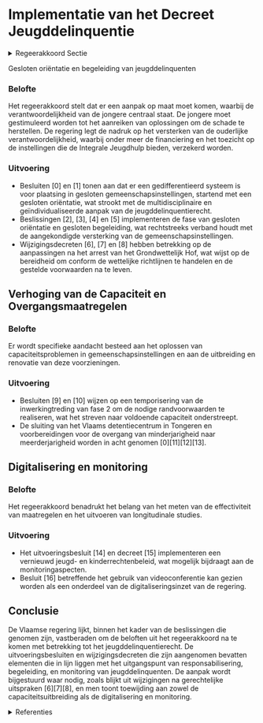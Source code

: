 # Implementatie van het Decreet Jeugddelinquentie

<details>
        <summary>Regeerakkoord Sectie </summary>
        <p>3.2.1 Implementatie van het Decreet Jeugddelinquentie De 6de staatshervorming maakte Vlaanderen bevoegd voor het bepalen van de aard van de maatregelen voor minderjarigen die delicten plegen, de spelregels inzake de vroegere federale gesloten jeugdinstellingen en de uithandengeving. Het decreet m.b.t. het jeugddelinquentierecht is de Vlaamse invulling van deze bevoegdheden. Centraal staat de verantwoordelijkheid van de jongere. We houden rekening met de ernst van de feiten en de maturiteit van de jongere en versterken de rol van de opvoedingsverantwoordelijken. De basisgedachte is dat de minderjarige pleger van een jeugddelict geresponsabiliseerd wordt en zelf oplossingen aanreikt voor het herstellen van de veroorzaakte schade. Het slachtoffer krijgt hierbij een prominente plaats. Tot slot leggen we de nadruk op het versterken van de ouderlijke verantwoordelijkheid. De minister bevoegd voor Welzijn staat in voor de financiering, erkenning en toezicht op de private en publieke organisaties die het aanbod in het kader van Integrale Jeugdhulp en het jeugddelinquentierecht organiseren. De Vlaamse minister bevoegd voor Justitie en Handhaving zal mee toezien op de realisatie van de benodigde capaciteit in het kader van het decreet Jeugddelinquentie recht, alsook de uitvoering van de andere maatregelen bewaken. De minister bevoegd voor Justitie en Hand having organiseert o.m. de elektronische monitoring zoals voorzien in het decreet op jeugddelinquentie en zal ook een interventie-databank creëren die toelaat om de effectivi-teit van opgelegde maat regelen te meten, longitudinale studies uit te voeren en de nodige beleidsconclusies hieraan vast te knopen. Om over de nodige data te be schikken is de medewerking van de federale overheid en lokale overheid onontbeerlijk. De minister bevoegd voor Justitie en Hand-having neemt bijkomende acties in het kader van minderjarige veelplegers. Hij dringt bij de opmaak van de nieuwe Kadernota Integrale Veiligheid aan op de systematische opvolging van deze doelgroep. Door innovatie, bijsturing van interventies en samenwerking tussen welzijn, politionele diensten en justitiële actoren dringen we de hoge recidivegraad terug en pakken we het gevoel van straffeloosheid aan. Wanneer er sprake is van delinquent gedrag, mede als gevolg van een verontrus-tende thuissituatie, voorzien we in een integrale ketenaanpak in overleg met de bevoegde instanties. We werken aan casus-overleg waarbij de deelnemers gegevens met elkaar kunnen delen ondanks hun beroepsgeheim, teneinde tot een gezamen-lijke en integrale aanpak te komen die reeds succesvol wordt toegepast in enkele steden. Op die manier kan een globaal beeld van de minderjarige worden gevormd door het samenleggen van de relevante informatie van onder meer welzijns- , onderwijs- , politionele en lokale partners. Dit maakt een afgestemde, geïntegreerde aanpak mogelijk waarbij zowel het voor-komen van nieuwe feiten als het welzijn van de minderjarige centraal staan. De in- en uitstroom van de gemeenschaps-instellingen brengen we helder in kaart zodat er snel kan ingespeeld worden op eventuele capaciteitsproblemen. We waken over de uitrol van de renovatie en uitbrei-ding en sturen bij waar nodig. Het Vlaams detentiecentrum in Tongeren sluit deze regeerperiode definitief de deuren. Bijzondere aandacht gaat uit naar de overgang van minderjarigheid naar meer-derjarigheid zodat een adequate opvolging van de jongvolwassene gewaarborgd blijft. </p>
        </details> 

Gesloten oriëntatie en begeleiding van jeugddelinquenten

### Belofte
Het regeerakkoord stelt dat er een aanpak op maat moet komen, waarbij de verantwoordelijkheid van de jongere centraal staat. De jongere moet gestimuleerd worden tot het aanreiken van oplossingen om de schade te herstellen. De regering legt de nadruk op het versterken van de ouderlijke verantwoordelijkheid, waarbij onder meer de financiering en het toezicht op de instellingen die de Integrale Jeugdhulp bieden, verzekerd worden.

### Uitvoering
- Besluiten \[0\] en \[1\] tonen aan dat er een gedifferentieerd systeem is voor plaatsing in gesloten gemeenschapsinstellingen, startend met een gesloten oriëntatie, wat strookt met de multidisciplinaire en geïndividualiseerde aanpak van de jeugddelinquentierecht.
- Beslissingen \[2\], \[3\], \[4\] en \[5\] implementeren de fase van gesloten oriëntatie en gesloten begeleiding, wat rechtstreeks verband houdt met de aangekondigde versterking van de gemeenschapsinstellingen.
- Wijzigingsdecreten \[6\], \[7\] en \[8\] hebben betrekking op de aanpassingen na het arrest van het Grondwettelijk Hof, wat wijst op de bereidheid om conform de wettelijke richtlijnen te handelen en de gestelde voorwaarden na te leven.

## Verhoging van de Capaciteit en Overgangsmaatregelen

### Belofte
Er wordt specifieke aandacht besteed aan het oplossen van capaciteitsproblemen in gemeenschapsinstellingen en aan de uitbreiding en renovatie van deze voorzieningen.

### Uitvoering
- Besluiten \[9\] en \[10\] wijzen op een temporisering van de inwerkingtreding van fase 2 om de nodige randvoorwaarden te realiseren, wat het streven naar voldoende capaciteit onderstreept.
- De sluiting van het Vlaams detentiecentrum in Tongeren en voorbereidingen voor de overgang van minderjarigheid naar meerderjarigheid worden in acht genomen \[0\]\[11\]\[12\]\[13\].

## Digitalisering en monitoring

### Belofte
Het regeerakkoord benadrukt het belang van het meten van de effectiviteit van maatregelen en het uitvoeren van longitudinale studies.

### Uitvoering
- Het uitvoeringsbesluit \[14\] en decreet \[15\] implementeren een vernieuwd jeugd- en kinderrechtenbeleid, wat mogelijk bijdraagt aan de monitoringaspecten.
- Besluit \[16\] betreffende het gebruik van videoconferentie kan gezien worden als een onderdeel van de digitaliseringsinzet van de regering.

## Conclusie
De Vlaamse regering lijkt, binnen het kader van de beslissingen die genomen zijn, vastberaden om de beloften uit het regeerakkoord na te komen met betrekking tot het jeugddelinquentierecht. De uitvoeringsbesluiten en wijzigingsdecreten die zijn aangenomen bevatten elementen die in lijn liggen met het uitgangspunt van responsabilisering, begeleiding, en monitoring van jeugddelinquenten. De aanpak wordt bijgestuurd waar nodig, zoals blijkt uit wijzigingen na gerechtelijke uitspraken \[6\]\[7\]\[8\], en men toont toewijding aan zowel de capaciteitsuitbreiding als de digitalisering en monitoring.

<details>
        <summary> Referenties</summary>
        
**[\[0\]](https://beslissingenvlaamseregering.vlaanderen.be/?search=Uitvoeringsbesluit%20decreet%20Jeugddelinquentie%3A%20Organisatie%20afdelingen%20gesloten%20ori%C3%ABntatie%20en%20gesloten%20begeleiding&dateOption=select&startDate=2022-09-16T08%3A00%3A00Z&endDate=2022-09-16T08%3A00%3A00Z)** : **(2022-09-16)** Uitvoeringsbesluit decreet Jeugddelinquentie: Organisatie afdelingen gesloten oriëntatie en gesloten begeleiding 

**[\[1\]](https://beslissingenvlaamseregering.vlaanderen.be/?search=Uitvoeringsbesluit%20decreet%20Jeugddelinquentie%3A%20Organisatie%20afdelingen%20gesloten%20ori%C3%ABntatie%20en%20gesloten%20begeleiding&dateOption=select&startDate=2022-07-15T08%3A00%3A00Z&endDate=2022-07-15T08%3A00%3A00Z)** : **(2022-07-15)** Uitvoeringsbesluit decreet Jeugddelinquentie: Organisatie afdelingen gesloten oriëntatie en gesloten begeleiding 

**[\[2\]](https://beslissingenvlaamseregering.vlaanderen.be/?search=Inwerkingtreding%20van%20de%20gesloten%20ori%C3%ABntatie%20en%20de%20gesloten%20begeleiding%20in%20de%20gemeenschapsinstellingen&dateOption=select&startDate=2022-03-25T09%3A00%3A00Z&endDate=2022-03-25T09%3A00%3A00Z)** : **(2022-03-25)** Inwerkingtreding van de gesloten oriëntatie en de gesloten begeleiding in de gemeenschapsinstellingen 

**[\[3\]](https://beslissingenvlaamseregering.vlaanderen.be/?search=Wijziging%20decreet%20rechtspositie%20minderjarige%20in%20de%20integrale%20jeugdhulp&dateOption=select&startDate=2023-06-02T08%3A00%3A00Z&endDate=2023-06-02T08%3A00%3A00Z)** : **(2023-06-02)** Wijziging decreet rechtspositie minderjarige in de integrale jeugdhulp 

**[\[4\]](https://beslissingenvlaamseregering.vlaanderen.be/?search=Wijziging%20decreet%20rechtspositie%20minderjarige%20in%20de%20integrale%20jeugdhulp&dateOption=select&startDate=2023-10-13T08%3A00%3A00Z&endDate=2023-10-13T08%3A00%3A00Z)** : **(2023-10-13)** Wijziging decreet rechtspositie minderjarige in de integrale jeugdhulp 

**[\[5\]](https://beslissingenvlaamseregering.vlaanderen.be/?search=Inwerkingtreding%20van%20de%20gesloten%20ori%C3%ABntatie%20en%20de%20gesloten%20begeleiding%20in%20de%20gemeenschapsinstellingen&dateOption=select&startDate=2021-12-17T09%3A00%3A00Z&endDate=2021-12-17T09%3A00%3A00Z)** : **(2021-12-17)** Inwerkingtreding van de gesloten oriëntatie en de gesloten begeleiding in de gemeenschapsinstellingen 

**[\[6\]](https://beslissingenvlaamseregering.vlaanderen.be/?search=Wijzigingsdecreet%20jeugddelinquentierecht%3A%20Langdurige%20gesloten%20begeleiding&dateOption=select&startDate=2021-06-04T08%3A00%3A00Z&endDate=2021-06-04T08%3A00%3A00Z)** : **(2021-06-04)** Wijzigingsdecreet jeugddelinquentierecht: Langdurige gesloten begeleiding 

**[\[7\]](https://beslissingenvlaamseregering.vlaanderen.be/?search=Wijzigingsdecreet%20jeugddelinquentierecht%3A%20Langdurige%20gesloten%20begeleiding&dateOption=select&startDate=2021-03-19T09%3A00%3A00Z&endDate=2021-03-19T09%3A00%3A00Z)** : **(2021-03-19)** Wijzigingsdecreet jeugddelinquentierecht: Langdurige gesloten begeleiding 

**[\[8\]](https://beslissingenvlaamseregering.vlaanderen.be/?search=Wijzigingsdecreet%20jeugddelinquentierecht%3A%20Langdurige%20gesloten%20begeleiding&dateOption=select&startDate=2021-11-19T09%3A00%3A00Z&endDate=2021-11-19T09%3A00%3A00Z)** : **(2021-11-19)** Wijzigingsdecreet jeugddelinquentierecht: Langdurige gesloten begeleiding 

**[\[9\]](https://beslissingenvlaamseregering.vlaanderen.be/?search=Inwerkingtreding%20van%20de%20gesloten%20ori%C3%ABntatie%20en%20de%20gesloten%20begeleiding%20in%20de%20gemeenschapsinstellingen&dateOption=select&startDate=2022-06-10T08%3A00%3A00Z&endDate=2022-06-10T08%3A00%3A00Z)** : **(2022-06-10)** Inwerkingtreding van de gesloten oriëntatie en de gesloten begeleiding in de gemeenschapsinstellingen 

**[\[10\]](https://beslissingenvlaamseregering.vlaanderen.be/?search=Decreet%20inwerkingtreding%20gesloten%20ori%C3%ABntatie%20en%20gesloten%20begeleiding%20gemeenschapsinstellingen&dateOption=select&startDate=2022-07-15T08%3A00%3A00Z&endDate=2022-07-15T08%3A00%3A00Z)** : **(2022-07-15)** Decreet inwerkingtreding gesloten oriëntatie en gesloten begeleiding gemeenschapsinstellingen 

**[\[11\]](https://beslissingenvlaamseregering.vlaanderen.be/?search=Wijziging%20decreet%20Jeugddelinquentierecht%3A%20opheffing%20leeftijdsgrens%20en%20mogelijkheid%20elektronische%20monitoring%20in%20de%20fase%20van%20de%20voorlopige%20rechtspleging&dateOption=select&startDate=2023-10-13T08%3A00%3A00Z&endDate=2023-10-13T08%3A00%3A00Z)** : **(2023-10-13)** Wijziging decreet Jeugddelinquentierecht: opheffing leeftijdsgrens en mogelijkheid elektronische monitoring in de fase van de voorlopige rechtspleging 

**[\[12\]](https://beslissingenvlaamseregering.vlaanderen.be/?search=Wijziging%20decreet%20Jeugddelinquentierecht%3A%20opheffing%20leeftijdsgrens%20en%20mogelijkheid%20elektronische%20monitoring%20in%20de%20fase%20van%20de%20voorlopige%20rechtspleging&dateOption=select&startDate=2023-07-07T09%3A00%3A00Z&endDate=2023-07-07T09%3A00%3A00Z)** : **(2023-07-07)** Wijziging decreet Jeugddelinquentierecht: opheffing leeftijdsgrens en mogelijkheid elektronische monitoring in de fase van de voorlopige rechtspleging 

**[\[13\]](https://beslissingenvlaamseregering.vlaanderen.be/?search=Continuering%20overloopcapaciteit%20detentiecentrum%20De%20Wijngaard%20%0ATongeren&dateOption=select&startDate=2020-02-21T09%3A00%3A00Z&endDate=2020-02-21T09%3A00%3A00Z)** : **(2020-02-21)** Continuering overloopcapaciteit detentiecentrum De Wijngaard 
Tongeren 

**[\[14\]](https://beslissingenvlaamseregering.vlaanderen.be/?search=Uitvoeringsbesluit%20decreet%20jeugd-%20en%20kinderrechtenbeleid&dateOption=select&startDate=2020-09-25T08%3A00%3A00Z&endDate=2020-09-25T08%3A00%3A00Z)** : **(2020-09-25)** Uitvoeringsbesluit decreet jeugd- en kinderrechtenbeleid 

**[\[15\]](https://beslissingenvlaamseregering.vlaanderen.be/?search=Decreet%20jeugddeliquentierecht%20-%20voorbereidende%20rechtspleging&dateOption=select&startDate=2020-07-17T08%3A00%3A00Z&endDate=2020-07-17T08%3A00%3A00Z)** : **(2020-07-17)** Decreet jeugddeliquentierecht - voorbereidende rechtspleging 

**[\[16\]](https://beslissingenvlaamseregering.vlaanderen.be/?search=Gebruik%20videoconferentie%20verschijning%20voor%20jeugdrechtbank%20minderjarige%20verdachten%20en%20delictplegers&dateOption=select&startDate=2020-07-17T08%3A00%3A00Z&endDate=2020-07-17T08%3A00%3A00Z)** : **(2020-07-17)** Gebruik videoconferentie verschijning voor jeugdrechtbank minderjarige verdachten en delictplegers 
        </details> 

